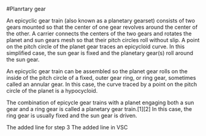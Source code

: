 #Planrtary gear

An epicyclic gear train (also known as a planetary gearset) consists of two gears mounted so that the center of one gear revolves around the center of the other. A carrier connects the centers of the two gears and rotates the planet and sun gears mesh so that their pitch circles roll without slip. A point on the pitch circle of the planet gear traces an epicycloid curve. In this simplified case, the sun gear is fixed and the planetary gear(s) roll around the sun gear.

An epicyclic gear train can be assembled so the planet gear rolls on the inside of the pitch circle of a fixed, outer gear ring, or ring gear, sometimes called an annular gear. In this case, the curve traced by a point on the pitch circle of the planet is a hypocycloid.

The combination of epicycle gear trains with a planet engaging both a sun gear and a ring gear is called a planetary gear train.[1][2] In this case, the ring gear is usually fixed and the sun gear is driven.

The added line for step 3
The added line in VSC
